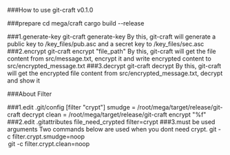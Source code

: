 ###How to use git-craft v0.1.0

###prepare
 cd mega/craft
 cargo build --release

###1.generate-key
 git-craft generate-key
  By this, git-craft will generate a public key to /key_files/pub.asc and a secret key to /key_files/sec.asc
###2.encrypt
 git-craft encrypt "file_path"
  By this, git-craft will get the file content from src/message.txt, encrypt it and write encrypted content to src/encrypted_message.txt
###3.decrypt
 git-craft decrypt 
  By this, git-craft will get the encrypted file content from src/encrypted_message.txt, decrypt and show it 


###About Filter
  
###1.edit .git/config
[filter "crypt"]
	smudge = /root/mega/target/release/git-craft decrypt 
        clean = /root/mega/target/release/git-craft encrypt "%f"
###2.edit .gitattributes
   file_need_crypted filter=crypt
###3.must be used arguments
   Two commands below are used when you dont need crypt. 
   git -c filter.crypt.smudge=noop <option>
   git -c filter.crypt.clean=noop <option>
	
 

